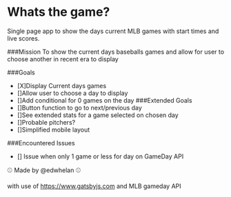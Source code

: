 # Whats the game?
Single page app to show the days current MLB games with start times and live scores.


###Mission
To show the current days baseballs games and allow for user to choose another in recent era to display

###Goals
- [X]Display Current days games
- []Allow user to choose a day to display
- []Add conditional for 0 games on the day
###Extended Goals
- []Button function to go to next/previous day
- []See extended stats for a game selected on chosen day
- []Probable pitchers?
- []Simplified mobile layout

###Encountered Issues
- [] Issue when only 1 game or less for day on GameDay API


:baseball: Made by @edwhelan :baseball:

with use of https://www.gatsbyjs.com and MLB gameday API

